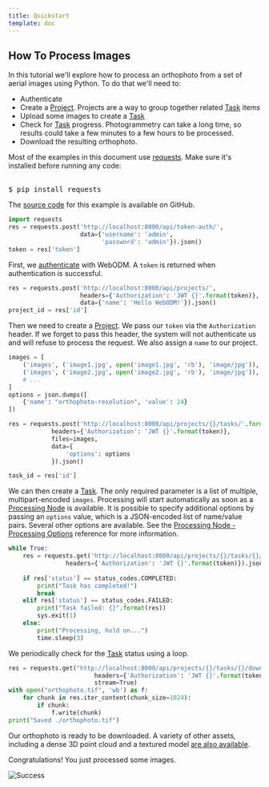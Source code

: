 ```yaml
---
title: Quickstart
template: doc
---
```


## How To Process Images

In this tutorial we'll explore how to process an orthophoto from a set of aerial images using Python. To do that we'll need to:

 - Authenticate
 - Create a [Project](/reference/project/). Projects are a way to group together related [Task](/reference/task/) items
 - Upload some images to create a [Task](/reference/task/)
 - Check for [Task](/reference/task/) progress. Photogrammetry can take a long time, so results could take a few minutes to a few hours to be processed.
 - Download the resulting orthophoto.

<aside class="notice">Most of the examples in this document use <a href="http://docs.python-requests.org/en/latest/index.html" target="_blank">requests</a>. Make sure it's installed before running any code:<br/><br/>

<pre class="higlight shell">
$ pip install requests
</pre>
</aside>

<aside class="notice">
The <a href="https://github.com/OpenDroneMap/WebODM/tree/master/slate/examples/process_images.py" target="_blank">source code</a> for this example is available on GitHub</a>.
</aside>

```python
import requests
res = requests.post('http://localhost:8000/api/token-auth/', 
					data={'username': 'admin',
						  'password': 'admin'}).json()
token = res['token']
```

First, we <a href="/reference/authentication/">authenticate</a> with WebODM. A `token` is returned when authentication is successful.
<div class="clear"></div>

```python
res = requests.post('http://localhost:8000/api/projects/', 
					headers={'Authorization': 'JWT {}'.format(token)},
					data={'name': 'Hello WebODM!'}).json()
project_id = res['id']
```

Then we need to create a [Project](/reference/project/). We pass our `token` via the `Authorization` header. If we forget to pass this header, the system will not authenticate us and will refuse to process the request. We also assign a `name` to our project.
<div class="clear"></div>

```python
images = [
	('images', ('image1.jpg', open('image1.jpg', 'rb'), 'image/jpg')), 
	('images', ('image2.jpg', open('image2.jpg', 'rb'), 'image/jpg')),
	# ...
]
options = json.dumps([
	{'name': "orthophoto-resolution", 'value': 24}
])

res = requests.post('http://localhost:8000/api/projects/{}/tasks/'.format(project_id), 
			headers={'Authorization': 'JWT {}'.format(token)},
			files=images,
			data={
				'options': options
			}).json()

task_id = res['id']
```

We can then create a [Task](/reference/task/). The only required parameter is a list of multiple, multipart-encoded `images`. Processing will start automatically
as soon as a [Processing Node](/reference/processingnode/) is available. It is possible to specify additional options by passing an `options` value, which is a JSON-encoded list of name/value pairs. Several other options are available. See the [Processing Node - Processing Options](/reference/processingnode/#processing-options) reference for more information.
<div class="clear"></div>

```python
while True:
	res = requests.get('http://localhost:8000/api/projects/{}/tasks/{}/'.format(project_id, task_id), 
				headers={'Authorization': 'JWT {}'.format(token)}).json()
	
	if res['status'] == status_codes.COMPLETED:
		print("Task has completed!")
		break
	elif res['status'] == status_codes.FAILED:
		print("Task failed: {}".format(res))
		sys.exit(1)
	else:
		print("Processing, hold on...")
		time.sleep(3)
```

We periodically check for the [Task](/reference/task/) status using a loop.
<div class="clear"></div>

```python
res = requests.get("http://localhost:8000/api/projects/{}/tasks/{}/download/orthophoto.tif".format(project_id, task_id), 
						headers={'Authorization': 'JWT {}'.format(token)},
						stream=True)
with open("orthophoto.tif", 'wb') as f:
    for chunk in res.iter_content(chunk_size=1024): 
        if chunk:
            f.write(chunk)
print("Saved ./orthophoto.tif")
```

Our orthophoto is ready to be downloaded. A variety of other assets, including a dense 3D point cloud and a textured model [are also available](/reference/task/#download-assets).

Congratulations! You just processed some images.

![Success](https://i.imgflip.com/2/ipzhf.jpg)